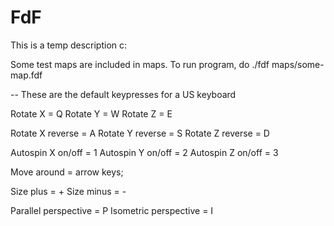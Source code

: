 # FdF
This is a temp description c:

Some test maps are included in maps.
To run program, do ./fdf maps/some-map.fdf

-- These are the default keypresses for a US keyboard

Rotate X = Q
Rotate Y = W
Rotate Z = E

Rotate X reverse = A
Rotate Y reverse = S
Rotate Z reverse = D

Autospin X on/off = 1
Autospin Y on/off = 2
Autospin Z on/off = 3

Move around = arrow keys;

Size plus  = +
Size minus = -

Parallel perspective  = P
Isometric perspective = I
